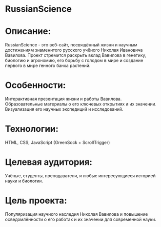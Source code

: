# RussianScience

# Описание:
RussianScience - это веб-сайт, посвящённый жизни и научным достижениям знаменитого русского учёного Николая Ивановича Вавилова. Проект стремится раскрыть вклад Вавилова в генетику, биологию и агрономию, его борьбу с голодом в мире и создание первого в мире генного банка растений.

# Особенности:
Интерактивная презентация жизни и работы Вавилова.
Образовательные материалы о его ключевых открытиях и их значении.
Визуализация его научных экспедиций и исследований.
# Технологии:

HTML, CSS, JavaScript (GreenSock + ScrollTrigger)

# Целевая аудитория:
Учёные, студенты, преподаватели, и любые интересующиеся историей науки и биологии.

# Цель проекта:
Популяризация научного наследия Николая Вавилова и повышение осведомлённости о его работах и их значении для современной науки.
